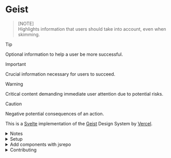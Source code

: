 # Geist

> [NOTE]  
> Highlights information that users should take into account, even when skimming.

> [!TIP]
> Optional information to help a user be more successful.

> [!IMPORTANT]  
> Crucial information necessary for users to succeed.

> [!WARNING]  
> Critical content demanding immediate user attention due to potential risks.

> [!CAUTION]
> Negative potential consequences of an action.

This is a [Svelte](https://svelte.dev/) implementation of the [Geist](https://vercel.com/geist/introduction) Design System by [Vercel](https://vercel.com/).

<details>
<summary>Notes</b></summary>

- Work in progress.
- Not affiliated with Vercel.
- Not a component library.
- Will try and keep the API's as close to the original as possible.
- Built with [shadcn-svelte](https://www.shadcn-svelte.com/)

</details>

<details>
<summary>Setup</b></summary>

### 1. **Initialize SvelteKit**:

```bash
pnpm dlx sv create
# add tailwind, prettier, eslint
```

### 2. **Copy Config Files**:

Copy [app.css](https://github.com/shyakadavis/geist/blob/main/src/app.css) to `src/app.css`

Copy [tailwind.config.ts](https://github.com/shyakadavis/geist/blob/main/tailwind.config.ts) to `tailwind.config.ts`

Install tailwind plugins:

```bash
pnpm add -D @pyncz/tailwind-mask-image @tailwindcss/typography tailwindcss-animate
```

### 3. Setup SVG plugin:

Install plugin:

```bash
pnpm add -D @poppanator/sveltekit-svg
```

Add plugin in `vite.config.ts`:

```diff
+import svg from '@poppanator/sveltekit-svg';
import { sveltekit } from '@sveltejs/kit/vite';
import { defineConfig } from 'vite';

export default defineConfig({
	plugins: [
		sveltekit(),
+		svg()
	]
});
```

> [NOTE]  
> Highlights information that users should take into account, even when skimming.

> [!TIP]
> Optional information to help a user be more successful.

> [!IMPORTANT]  
> Crucial information necessary for users to succeed.

> [!WARNING]  
> Critical content demanding immediate user attention due to potential risks.

> [!CAUTION]
> Negative potential consequences of an action.

> [!TIP]

> For Typescript support of `file.svg?component`, add this import to any `.d.ts` file in your project path:

```diff
+ import '@poppanator/sveltekit-svg/dist/svg';
```

### 4. Install fonts

```bash
pnpm add -D @fontsource/geist-sans @fontsource/geist-mono
```

### 5. Setup Theming

```bash
pnpm add -D mode-watcher
```

Add `<ModeWatcher/>` to `src/routes/+layout.svelte`

```diff
<script lang="ts">
+	import { ModeWatcher } from 'mode-watcher';
	import '../app.css';
	let { children } = $props();
</script>

+<ModeWatcher/>
{@render children()}
```

</details>

<details>
<summary>Add components with jsrepo</b></summary>

We have set up [jsrepo](https://github.com/ieedan/jsrepo) so that you can install our components just like `shadcn/ui`.

**Setup jsrepo**:

```bash
pnpm dlx jsrepo init --project --repos github/shyakadavis/geist
```

Configure paths in `jsrepo.json`:

```diff
{
	"$schema": "https://unpkg.com/jsrepo@1.17.2/schemas/project-config.json",
	"repos": ["github/shyakadavis/geist"],
	"includeTests": false,
	"watermark": true,
	"formatter": "prettier",
	"paths": {
		"*": "./src/lib/ts/blocks",
+       "ui": "$lib/components/ui",
+       "icons": "$lib/assets/icons",
+       "lib": "$lib/"
	}
}
```

**Add components**:

```bash
# list components
pnpm dlx jsrepo add

# add specific component
pnpm dlx jsrepo add ui/avatar
```

</details>

<details>
<summary>Contributing</b></summary>

If you would like to contribute, please read the [CONTRIBUTING.md](./CONTRIBUTING.md) file to get started.

</details>

